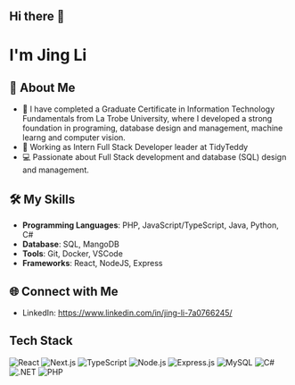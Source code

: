 ## Hi there 👋
# I'm Jing Li 

## 🚀 About Me
- 🌱 I have completed a Graduate Certificate in Information Technology Fundamentals from La Trobe University, where I developed a strong foundation in programing, database design and management, machine learng and computer vision.
- 💼 Working as Intern Full Stack Developer leader at TidyTeddy
- 💻 Passionate about Full Stack development and database (SQL) design and management.

## 🛠️ My Skills
- **Programming Languages**: PHP, JavaScript/TypeScript, Java, Python, C#
- **Database**: SQL, MangoDB
- **Tools**: Git, Docker, VSCode
- **Frameworks**: React, NodeJS, Express
<!--
## 📈 GitHub Stats
![Your GitHub Stats](https://github-readme-stats.vercel.app/api?username=YourUsername&show_icons=true&theme=radical)
-->

## 🌐 Connect with Me
- LinkedIn: https://www.linkedin.com/in/jing-li-7a0766245/

<!--
**Jingli-123/Jingli-123** is a ✨ _special_ ✨ repository because its `README.md` (this file) appears on your GitHub profile.

Here are some ideas to get you started:

- 🔭 I’m currently working on ...
- 🌱 I’m currently learning ...
- 👯 I’m looking to collaborate on ...
- 🤔 I’m looking for help with ...
- 💬 Ask me about ...
- 📫 How to reach me: ...
- 😄 Pronouns: ...
- ⚡ Fun fact: ...
-->
## Tech Stack

<p align="left">
  <img src="https://img.shields.io/badge/React-20232A?style=for-the-badge&logo=react&logoColor=61DAFB" alt="React"/>
  <img src="https://img.shields.io/badge/Next.js-000000?style=for-the-badge&logo=next.js&logoColor=white" alt="Next.js"/>
  <img src="https://img.shields.io/badge/TypeScript-007ACC?style=for-the-badge&logo=typescript&logoColor=white" alt="TypeScript"/>
  <img src="https://img.shields.io/badge/Node.js-339933?style=for-the-badge&logo=node.js&logoColor=white" alt="Node.js"/>
  <img src="https://img.shields.io/badge/Express.js-000000?style=for-the-badge&logo=express&logoColor=white" alt="Express.js"/>
  <img src="https://img.shields.io/badge/MySQL-005C84?style=for-the-badge&logo=mysql&logoColor=white" alt="MySQL"/>
  <img src="https://img.shields.io/badge/C%23-239120?style=for-the-badge&logo=c-sharp&logoColor=white" alt="C#"/>
  <img src="https://img.shields.io/badge/.NET-512BD4?style=for-the-badge&logo=dotnet&logoColor=white" alt=".NET"/>
  <img src="https://img.shields.io/badge/PHP-777BB4?style=for-the-badge&logo=php&logoColor=white" alt="PHP"/>
</p>
